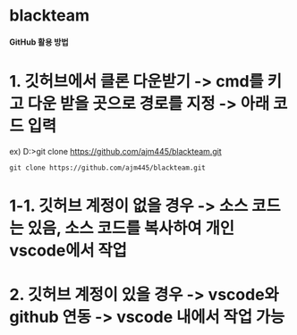 # blackteam

#### GitHub 활용 방법

# 1. 깃허브에서 클론 다운받기 -> cmd를 키고 다운 받을 곳으로 경로를 지정 -> 아래 코드 입력

ex) D:\>git clone https://github.com/ajm445/blackteam.git
```
git clone https://github.com/ajm445/blackteam.git
```

  # 1-1. 깃허브 계정이 없을 경우 -> 소스 코드는 있음, 소스 코드를 복사하여 개인 vscode에서 작업

# 2. 깃허브 계정이 있을 경우 -> vscode와 github 연동 -> vscode 내에서 작업 가능
